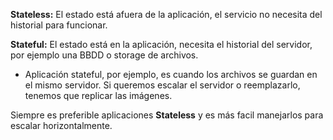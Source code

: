 __Stateless:__ El estado está afuera de la aplicación, el servicio no necesita del historial para funcionar.

__Stateful:__ El estado está en la aplicación, necesita el historial del servidor, por ejemplo una BBDD o storage de archivos.

* Aplicación stateful, por ejemplo, es cuando los archivos se guardan en el mismo servidor. Si queremos escalar el servidor o reemplazarlo, tenemos que replicar las imágenes.

Siempre es preferible aplicaciones __Stateless__ y es más facil manejarlos para escalar horizontalmente.
